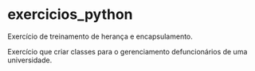 # exercicios_python
Exercício de treinamento de herança e encapsulamento.


Exercício que criar classes para o gerenciamento defuncionários de  uma universidade.
